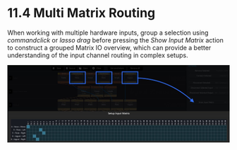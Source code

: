 # 11.4 Multi Matrix Routing

When working with multiple hardware inputs, group a selection using _commandclick_ or _lasso drag_ before pressing the _Show Input Matrix_ action to construct a
grouped Matrix IO overview, which can provide a better understanding of the input channel routing in complex setups.

![](include/SpatRevolution_UserGuide_-207.jpg)
